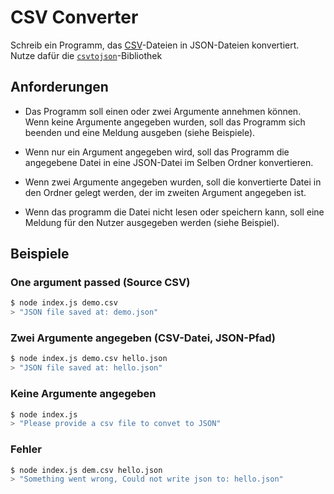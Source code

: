 # CSV Converter

Schreib ein Programm, das [CSV](https://en.wikipedia.org/wiki/Comma-separated_values)-Dateien in JSON-Dateien konvertiert. Nutze dafür die [`csvtojson`](https://www.npmjs.com/package/csvtojson)-Bibliothek

## Anforderungen

* Das Programm soll einen oder zwei Argumente annehmen können. Wenn keine Argumente angegeben wurden, soll das Programm sich beenden und eine Meldung ausgeben (siehe Beispiele).

* Wenn nur ein Argument angegeben wird, soll das Programm die angegebene Datei in eine JSON-Datei im Selben Ordner konvertieren.

* Wenn zwei Argumente angegeben wurden, soll die konvertierte Datei in den Ordner gelegt werden, der im zweiten Argument angegeben ist.

* Wenn das programm die Datei nicht lesen oder speichern kann, soll eine Meldung für den Nutzer ausgegeben werden (siehe Beispiel).

## Beispiele

### One argument passed (Source CSV)

```bash
$ node index.js demo.csv
> "JSON file saved at: demo.json"
```

### Zwei Argumente angegeben (CSV-Datei, JSON-Pfad)

```bash
$ node index.js demo.csv hello.json
> "JSON file saved at: hello.json"
```

### Keine Argumente angegeben

```bash
$ node index.js
> "Please provide a csv file to convet to JSON"
```

### Fehler

```bash
$ node index.js dem.csv hello.json
> "Something went wrong, Could not write json to: hello.json"
```
